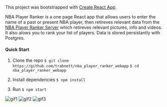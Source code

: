 This project was bootstrapped with [Create React App](https://github.com/facebook/create-react-app).

NBA Player Ranker is a one page React app that allows users to enter the name of a past or present NBA player, then retireves relevant data from the [NBA Player Ranker Server](https://github.com/trabnett/nba-player-ranker-server) which retireves relevant pictures, info and videos. It also alows you to rank your list of players. Data is stored persistantly with Postgres.

#### Quick Start
1. Clone the repo
``
 $ git clone https://github.com/trabnett/nba_player_ranker_webapp
``
``
 $ cd nba_player_ranker_webapp
``

2. Install dependencies
``
$ npm install  
``
3. Run
``
$ npm start
``

![gif1](https://github.com/trabnett/nba_player_ranker_webapp/blob/master/public/gifs/NBA1.gif)
![gif2](https://github.com/trabnett/nba_player_ranker_webapp/blob/master/public/gifs/NBA2.gif)
![gif3](https://github.com/trabnett/nba_player_ranker_webapp/blob/master/public/gifs/NBA3.gif)
